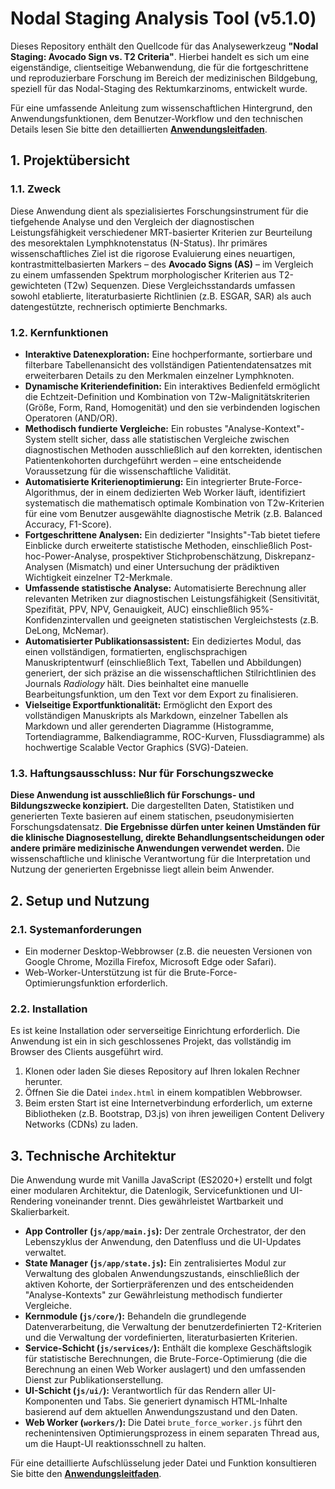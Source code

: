 # Nodal Staging Analysis Tool (v5.1.0)

Dieses Repository enthält den Quellcode für das Analysewerkzeug **"Nodal Staging: Avocado Sign vs. T2 Criteria"**. Hierbei handelt es sich um eine eigenständige, clientseitige Webanwendung, die für die fortgeschrittene und reproduzierbare Forschung im Bereich der medizinischen Bildgebung, speziell für das Nodal-Staging des Rektumkarzinoms, entwickelt wurde.

Für eine umfassende Anleitung zum wissenschaftlichen Hintergrund, den Anwendungsfunktionen, dem Benutzer-Workflow und den technischen Details lesen Sie bitte den detaillierten **[Anwendungsleitfaden](./docs/Application_Guide.md)**.

## 1. Projektübersicht

### 1.1. Zweck
Diese Anwendung dient als spezialisiertes Forschungsinstrument für die tiefgehende Analyse und den Vergleich der diagnostischen Leistungsfähigkeit verschiedener MRT-basierter Kriterien zur Beurteilung des mesorektalen Lymphknotenstatus (N-Status). Ihr primäres wissenschaftliches Ziel ist die rigorose Evaluierung eines neuartigen, kontrastmittelbasierten Markers – des **Avocado Signs (AS)** – im Vergleich zu einem umfassenden Spektrum morphologischer Kriterien aus T2-gewichteten (T2w) Sequenzen. Diese Vergleichsstandards umfassen sowohl etablierte, literaturbasierte Richtlinien (z.B. ESGAR, SAR) als auch datengestützte, rechnerisch optimierte Benchmarks.

### 1.2. Kernfunktionen
*   **Interaktive Datenexploration:** Eine hochperformante, sortierbare und filterbare Tabellenansicht des vollständigen Patientendatensatzes mit erweiterbaren Details zu den Merkmalen einzelner Lymphknoten.
*   **Dynamische Kriteriendefinition:** Ein interaktives Bedienfeld ermöglicht die Echtzeit-Definition und Kombination von T2w-Malignitätskriterien (Größe, Form, Rand, Homogenität) und den sie verbindenden logischen Operatoren (AND/OR).
*   **Methodisch fundierte Vergleiche:** Ein robustes "Analyse-Kontext"-System stellt sicher, dass alle statistischen Vergleiche zwischen diagnostischen Methoden ausschließlich auf den korrekten, identischen Patientenkohorten durchgeführt werden – eine entscheidende Voraussetzung für die wissenschaftliche Validität.
*   **Automatisierte Kriterienoptimierung:** Ein integrierter Brute-Force-Algorithmus, der in einem dedizierten Web Worker läuft, identifiziert systematisch die mathematisch optimale Kombination von T2w-Kriterien für eine vom Benutzer ausgewählte diagnostische Metrik (z.B. Balanced Accuracy, F1-Score).
*   **Fortgeschrittene Analysen:** Ein dedizierter "Insights"-Tab bietet tiefere Einblicke durch erweiterte statistische Methoden, einschließlich Post-hoc-Power-Analyse, prospektiver Stichprobenschätzung, Diskrepanz-Analysen (Mismatch) und einer Untersuchung der prädiktiven Wichtigkeit einzelner T2-Merkmale.
*   **Umfassende statistische Analyse:** Automatisierte Berechnung aller relevanten Metriken zur diagnostischen Leistungsfähigkeit (Sensitivität, Spezifität, PPV, NPV, Genauigkeit, AUC) einschließlich 95%-Konfidenzintervallen und geeigneten statistischen Vergleichstests (z.B. DeLong, McNemar).
*   **Automatisierter Publikationsassistent:** Ein dediziertes Modul, das einen vollständigen, formatierten, englischsprachigen Manuskriptentwurf (einschließlich Text, Tabellen und Abbildungen) generiert, der sich präzise an die wissenschaftlichen Stilrichtlinien des Journals *Radiology* hält. Dies beinhaltet eine manuelle Bearbeitungsfunktion, um den Text vor dem Export zu finalisieren.
*   **Vielseitige Exportfunktionalität:** Ermöglicht den Export des vollständigen Manuskripts als Markdown, einzelner Tabellen als Markdown und aller gerenderten Diagramme (Histogramme, Tortendiagramme, Balkendiagramme, ROC-Kurven, Flussdiagramme) als hochwertige Scalable Vector Graphics (SVG)-Dateien.

### 1.3. Haftungsausschluss: Nur für Forschungszwecke
**Diese Anwendung ist ausschließlich für Forschungs- und Bildungszwecke konzipiert.** Die dargestellten Daten, Statistiken und generierten Texte basieren auf einem statischen, pseudonymisierten Forschungsdatensatz. **Die Ergebnisse dürfen unter keinen Umständen für die klinische Diagnosestellung, direkte Behandlungsentscheidungen oder andere primäre medizinische Anwendungen verwendet werden.** Die wissenschaftliche und klinische Verantwortung für die Interpretation und Nutzung der generierten Ergebnisse liegt allein beim Anwender.

## 2. Setup und Nutzung

### 2.1. Systemanforderungen
*   Ein moderner Desktop-Webbrowser (z.B. die neuesten Versionen von Google Chrome, Mozilla Firefox, Microsoft Edge oder Safari).
*   Web-Worker-Unterstützung ist für die Brute-Force-Optimierungsfunktion erforderlich.

### 2.2. Installation
Es ist keine Installation oder serverseitige Einrichtung erforderlich. Die Anwendung ist ein in sich geschlossenes Projekt, das vollständig im Browser des Clients ausgeführt wird.

1.  Klonen oder laden Sie dieses Repository auf Ihren lokalen Rechner herunter.
2.  Öffnen Sie die Datei `index.html` in einem kompatiblen Webbrowser.
3.  Beim ersten Start ist eine Internetverbindung erforderlich, um externe Bibliotheken (z.B. Bootstrap, D3.js) von ihren jeweiligen Content Delivery Networks (CDNs) zu laden.

## 3. Technische Architektur

Die Anwendung wurde mit Vanilla JavaScript (ES2020+) erstellt und folgt einer modularen Architektur, die Datenlogik, Servicefunktionen und UI-Rendering voneinander trennt. Dies gewährleistet Wartbarkeit und Skalierbarkeit.

*   **App Controller (`js/app/main.js`):** Der zentrale Orchestrator, der den Lebenszyklus der Anwendung, den Datenfluss und die UI-Updates verwaltet.
*   **State Manager (`js/app/state.js`):** Ein zentralisiertes Modul zur Verwaltung des globalen Anwendungszustands, einschließlich der aktiven Kohorte, der Sortierpräferenzen und des entscheidenden "Analyse-Kontexts" zur Gewährleistung methodisch fundierter Vergleiche.
*   **Kernmodule (`js/core/`):** Behandeln die grundlegende Datenverarbeitung, die Verwaltung der benutzerdefinierten T2-Kriterien und die Verwaltung der vordefinierten, literaturbasierten Kriterien.
*   **Service-Schicht (`js/services/`):** Enthält die komplexe Geschäftslogik für statistische Berechnungen, die Brute-Force-Optimierung (die die Berechnung an einen Web Worker auslagert) und den umfassenden Dienst zur Publikationserstellung.
*   **UI-Schicht (`js/ui/`):** Verantwortlich für das Rendern aller UI-Komponenten und Tabs. Sie generiert dynamisch HTML-Inhalte basierend auf dem aktuellen Anwendungszustand und den Daten.
*   **Web Worker (`workers/`):** Die Datei `brute_force_worker.js` führt den rechenintensiven Optimierungsprozess in einem separaten Thread aus, um die Haupt-UI reaktionsschnell zu halten.

Für eine detaillierte Aufschlüsselung jeder Datei und Funktion konsultieren Sie bitte den **[Anwendungsleitfaden](./docs/Application_Guide.md)**.